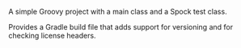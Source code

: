 A simple Groovy project with a main class and a Spock test class.

Provides a Gradle build file that adds support for versioning and for checking license headers.
